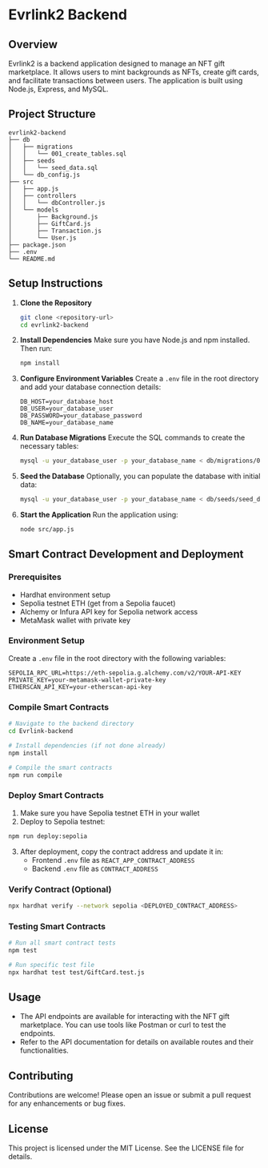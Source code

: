 # Evrlink2 Backend

## Overview
Evrlink2 is a backend application designed to manage an NFT gift marketplace. It allows users to mint backgrounds as NFTs, create gift cards, and facilitate transactions between users. The application is built using Node.js, Express, and MySQL.

## Project Structure
```
evrlink2-backend
├── db
│   ├── migrations
│   │   └── 001_create_tables.sql
│   ├── seeds
│   │   └── seed_data.sql
│   └── db_config.js
├── src
│   ├── app.js
│   ├── controllers
│   │   └── dbController.js
│   └── models
│       ├── Background.js
│       ├── GiftCard.js
│       ├── Transaction.js
│       └── User.js
├── package.json
├── .env
└── README.md
```

## Setup Instructions

1. **Clone the Repository**
   ```bash
   git clone <repository-url>
   cd evrlink2-backend
   ```

2. **Install Dependencies**
   Make sure you have Node.js and npm installed. Then run:
   ```bash
   npm install
   ```

3. **Configure Environment Variables**
   Create a `.env` file in the root directory and add your database connection details:
   ```
   DB_HOST=your_database_host
   DB_USER=your_database_user
   DB_PASSWORD=your_database_password
   DB_NAME=your_database_name
   ```

4. **Run Database Migrations**
   Execute the SQL commands to create the necessary tables:
   ```bash
   mysql -u your_database_user -p your_database_name < db/migrations/001_create_tables.sql
   ```

5. **Seed the Database**
   Optionally, you can populate the database with initial data:
   ```bash
   mysql -u your_database_user -p your_database_name < db/seeds/seed_data.sql
   ```

6. **Start the Application**
   Run the application using:
   ```bash
   node src/app.js
   ```

## Smart Contract Development and Deployment

### Prerequisites
- Hardhat environment setup
- Sepolia testnet ETH (get from a Sepolia faucet)
- Alchemy or Infura API key for Sepolia network access
- MetaMask wallet with private key

### Environment Setup
Create a `.env` file in the root directory with the following variables:
```env
SEPOLIA_RPC_URL=https://eth-sepolia.g.alchemy.com/v2/YOUR-API-KEY
PRIVATE_KEY=your-metamask-wallet-private-key
ETHERSCAN_API_KEY=your-etherscan-api-key
```

### Compile Smart Contracts
```bash
# Navigate to the backend directory
cd Evrlink-backend

# Install dependencies (if not done already)
npm install

# Compile the smart contracts
npm run compile
```

### Deploy Smart Contracts
1. Make sure you have Sepolia testnet ETH in your wallet
2. Deploy to Sepolia testnet:
```bash
npm run deploy:sepolia
```
3. After deployment, copy the contract address and update it in:
   - Frontend `.env` file as `REACT_APP_CONTRACT_ADDRESS`
   - Backend `.env` file as `CONTRACT_ADDRESS`

### Verify Contract (Optional)
```bash
npx hardhat verify --network sepolia <DEPLOYED_CONTRACT_ADDRESS>
```

### Testing Smart Contracts
```bash
# Run all smart contract tests
npm test

# Run specific test file
npx hardhat test test/GiftCard.test.js
```

## Usage
- The API endpoints are available for interacting with the NFT gift marketplace. You can use tools like Postman or curl to test the endpoints.
- Refer to the API documentation for details on available routes and their functionalities.

## Contributing
Contributions are welcome! Please open an issue or submit a pull request for any enhancements or bug fixes.

## License
This project is licensed under the MIT License. See the LICENSE file for details.